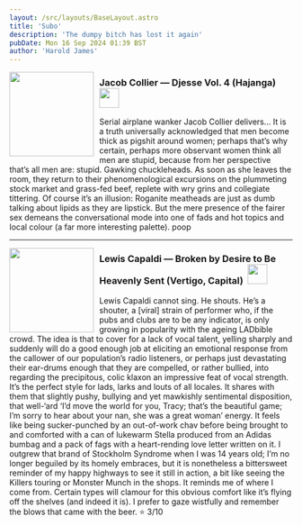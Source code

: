 ```yaml
---
layout: /src/layouts/BaseLayout.astro
title: 'Subo'
description: 'The dumpy bitch has lost it again'
pubDate: Mon 16 Sep 2024 01:39 BST
author: 'Harold James'
---
```

<img src="https://theyakemperor.neocities.org/Images/djesse4.jpg" style="width:150px;height:auto;padding-right:10px;float:left;">
<h3 style="margin-left:5px;">Jacob Collier — Djesse Vol. 4 (Hajanga) &nbsp;<img src="https://theyakemperor.neocities.org/Images/ukflag.webp" style="width:35px;height:auto;"></h3> 

Serial airplane wanker Jacob Collier delivers... It is a truth universally acknowledged that men become thick as pigshit around women; perhaps that’s why certain, perhaps more observant women think all men are stupid, because from her perspective that’s all men are: stupid. Gawking chuckleheads. As soon as she leaves the room, they return to their phenomenological excursions on the plummeting stock market and grass-fed beef, replete with wry grins and collegiate tittering. Of course it’s an illusion: Roganite meatheads are just as dumb talking about lipids as they are lipstick. But the mere presence of the fairer sex demeans the conversational mode into one of fads and hot topics and local colour (a far more interesting palette). poop

<hr>
<img src="https://theyakemperor.neocities.org/Images/capaldus.png" style="width:150px;height:auto;padding-right:10px;float:left;">
<h3 style="margin-left:5px;">Lewis Capaldi — Broken by Desire to Be Heavenly Sent (Vertigo, Capital) &nbsp;<img src="https://theyakemperor.neocities.org/Images/ukflag.webp" style="width:35px;height:auto;"></h3>

Lewis Capaldi cannot sing. He shouts. He’s a shouter, a [viral] strain of performer who, if the pubs and clubs are to be any indicator, is only growing in popularity with the ageing LADbible crowd. The idea is that to cover for a lack of vocal talent, yelling sharply and suddenly will do a good enough job at eliciting an emotional response from the callower of our population’s radio listeners, or perhaps just devastating their ear-drums enough that they are compelled, or rather bullied, into regarding the precipitous, colic klaxon an impressive feat of vocal strength. It’s the perfect style for lads, larks and louts of all locales. It shares with them that slightly pushy, bullying and yet mawkishly sentimental disposition, that well-‘ard ‘I’d move the world for you, Tracy; that’s the beautiful game; I’m sorry to hear about your nan, she was a great woman’ energy. It feels like being sucker-punched by an out-of-work chav before being brought to and comforted with a can of lukewarm Stella produced from an Adidas bumbag and a pack of fags with a heart-rending love letter written on it. I outgrew that brand of Stockholm Syndrome when I was 14 years old; I’m no longer beguiled by its homely embraces, but it is nonetheless a bittersweet reminder of my happy highways to see it still in action, a bit like seeing the Killers touring or Monster Munch in the shops. It reminds me of where I come from. Certain types will clamour for this obvious comfort like it’s flying off the shelves (and indeed it is). I prefer to gaze wistfully and remember the blows that came with the beer. ⭐ 3/10
